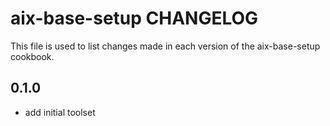 aix-base-setup CHANGELOG
========================

This file is used to list changes made in each version of the aix-base-setup cookbook.

0.1.0
-----
- add initial toolset


